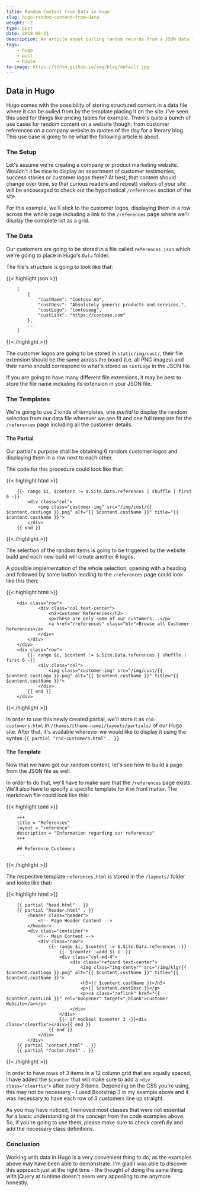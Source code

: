```yaml
---
title: Random Content from Data in Hugo
slug: hugo-random-content-from-data
weight: -2
type: post
date: 2018-08-21
description: An article about pulling random records from a JSON data file in Hugo and using the same data file to build a page from it.
tags:
    - hugo
    - post
    - howto
tw-image: https://ttntm.github.io/img/blog/default.jpg
---
```


## Data in Hugo

Hugo comes with the possibility of storing structured content in a data file where it can be pulled from by the template placing it on the site. I've seen this used for things like pricing tables for example. There's quite a bunch of use cases for random content on a website though, from customer references on a company website to quotes of the day for a literary blog. This use case is going to be what the following article is about.

### The Setup

Let's assume we're creating a company or product marketing website. Wouldn't it be nice to display an assortment of customer testimonies, success stories or customer logos there? At best, that content should change over time, so that curious readers and repeat) visitors of your site will be encouraged to check out the hypothetical `/references` section of the site.

For this example, we'll stick to the customer logos, displaying them in a row across the whole page including a link to the `/references` page where we'll display the complete list as a grid.

### The Data

Our customers are going to be stored in a file called `references.json` which we're going to place in Hugo's `Data` folder.

The file's structure is going to look like that:

{{< highlight json >}}

        [
            {
                "custName": "Contoso AG",
                "custDesc": "Absolutely generic products and services.",
                "custLogo": "contosoag",
                "custLink": "https://contoso.com"
            },
            ...
        ]

{{< /highlight >}}

The customer logos are going to be stored in `static/img/cust/`, their file extension should be the same across the board (i.e. all PNG images) and their name should correspond to what's stored as `custLogo` in the JSON file.

If you are going to have many different file extensions, it may be best to store the file name including its extension in your JSON file.

### The Templates

We're going to use 2 kinds of templates, one _partial_ to display the random selection from our data file wherever we see fit and one full template for the `/references` page including all the customer details.

#### The Partial

Our partial's purpose shall be obtaining 6 random customer logos and displaying them in a row next to each other.

The code for this procedure could look like that:

{{< highlight html >}}

        {{- range $i, $content := $.Site.Data.references | shuffle | first 6 -}}
            <div class="col">
                <img class="customer-img" src="/img/cust/{{ $content.custLogo }}.png" alt="{{ $content.custName }}" title="{{ $content.custName }}">
            </div>
        {{ end }}

{{< /highlight >}}

The selection of the random items is going to be triggered by the website build and each new build will create another 6 logos.

A possible implementation of the whole selection, opening with a heading and followed by some button leading to the `/references` page could look like this then:

{{< highlight html >}}

        <div class="row">
                <div class="col text-center">
                    <h2>Customer References</h2>
                    <p>These are only some of our customers...</p>
                    <a href="/references" class="btn">Browse all Customer References</a>
                </div>
            </div>
        </div>
        <div class="row">
            {{- range $i, $content := $.Site.Data.references | shuffle | first 6 -}}
                <div class="col">
                    <img class="customer-img" src="/img/cust/{{ $content.custLogo }}.png" alt="{{ $content.custName }}" title="{{ $content.custName }}">
                </div>
            {{ end }}
        </div>

{{< /highlight >}}

In order to use this newly created partial, we'll store it as `rnd-customers.html` in `/themes/[theme-name]/layouts/partials/` of our Hugo site. After that, it's available wherever we would like to display it using the syntax `{{ partial "rnd-customers.html" . }}`.

#### The Template

Now that we have got our random content, let's see how to build a page from the JSON file as well.

In order to do that, we'll have to make sure that the `/references` page exists. We'll also have to specify a specific template for it in front matter. The markdown file could look like this:

{{< highlight toml >}}

        +++
        title = "References"
        layout = "reference"
        description = "Information regarding our references"
        +++

        ## Reference Customers
        ...

{{< /highlight >}}

The respective template `references.html` is stored in the `/layouts/` folder and looks like that:

{{< highlight html >}}

        {{ partial "head.html" . }}
        {{ partial "header.html" . }}
            <header class="header">
                <!-- Page Header Content -->
            </header>
            <div class="container">
                <!-- Main Content -->
                <div class="row">
                    {{- range $i, $content := $.Site.Data.references -}}
                        {{- $counter :=add $i 1 -}}
                        <div class="col-md-4">
                            <div class="refcard text-center">
                                <img class="img-center" src="/img/klg/{{ $content.custLogo }}.png" alt="{{ $content.custName }}" title="{{ $content.custName }}">
                                <h5>{{ $content.custName }}</h5>
                                <p>{{ $content.custDesc }}</p>
                                <p><a class="reflink" href="{{ $content.custLink }}" rel="noopener" target="_blank">Customer Website</a></p>
                            </div>
                        </div>
                        {{- if modBool $counter 3 -}}<div class="clearfix"></div>{{ end }}
                    {{ end }}
                </div>
            </div>
        {{ partial "contact.html" . }}
        {{ partial "footer.html" . }}

{{< /highlight >}}

In order to have rows of 3 items in a 12 column grid that are equally spaced, I have added the `$counter` that will make sure to add a `<div class="clearfix">` after every 3 items. Depending on the CSS you're using, this may not be necessary - I used Bootstrap 3 in my example above and it was necessary to have each row of 3 customers line up straight.

As you may have noticed, I removed most classes that were not essential for a basic understanding of the concept from the code examples above. So, if you're going to use them, please make sure to check carefully and add the necessary class definitions.

### Conclusion

Working with data in Hugo is a very convenient thing to do, as the examples above may have been able to demonstrate. I'm glad I was able to discover this approach just at the right time - the thought of doing the same thing with jQuery at runtime doesn't seem very appealing to me anymore honestly.